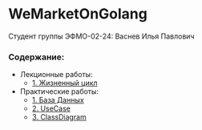 # WeMarketOnGolang

Студент группы ЭФМО-02-24: Васнев Илья Павлович

### Содержание:
- Лекционные работы:
  - [1. Жизненный цикл](internal/docs/Lecture/lecture_1_task.md)
- Практические работы:
  - [1. База Данных](internal/docs/Practice/pr_1.md)
  - [2. UseCase](internal/docs/Practice/pr_2.md)
  - [3. ClassDiagram](https://github.com/ivasnev/IndustrialProgramming)
